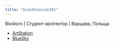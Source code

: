 ```yaml
---
title: "Scandinavian101"
---
```


Він/його | Студент-архітектор | Варшава, Польща

- [ArtStation](https://www.artstation.com/scandinavian101)
- [BlueSky](https://bsky.app/profile/scandinavian101.bsky.social)
